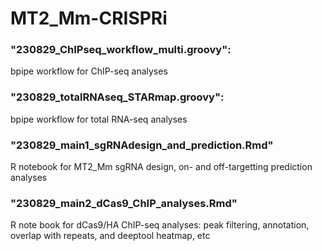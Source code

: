 # MT2_Mm-CRISPRi

### "230829_ChIPseq_workflow_multi.groovy": 

  bpipe workflow for ChIP-seq analyses

### "230829_totalRNAseq_STARmap.groovy": 

  bpipe workflow for total RNA-seq analyses

### "230829_main1_sgRNAdesign_and_prediction.Rmd"

  R notebook for MT2_Mm sgRNA design, on- and off-targetting prediction analyses

### "230829_main2_dCas9_ChIP_analyses.Rmd"

  R note book for dCas9/HA ChIP-seq analyses: peak filtering, annotation, overlap with repeats, and deeptool heatmap, etc
